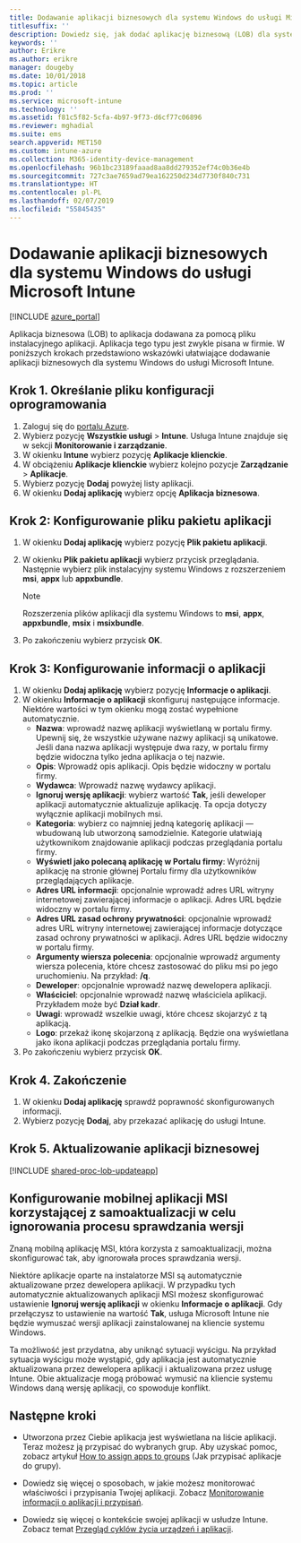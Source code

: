 ```yaml
---
title: Dodawanie aplikacji biznesowych dla systemu Windows do usługi Microsoft Intune
titlesuffix: ''
description: Dowiedz się, jak dodać aplikację biznesową (LOB) dla systemu Windows przy użyciu usługi Microsoft Intune.
keywords: ''
author: Erikre
ms.author: erikre
manager: dougeby
ms.date: 10/01/2018
ms.topic: article
ms.prod: ''
ms.service: microsoft-intune
ms.technology: ''
ms.assetid: f81c5f82-5cfa-4b97-9f73-d6cf77c06896
ms.reviewer: mghadial
ms.suite: ems
search.appverid: MET150
ms.custom: intune-azure
ms.collection: M365-identity-device-management
ms.openlocfilehash: 96b1bc23189faaad8aa8dd279352ef74c0b36e4b
ms.sourcegitcommit: 727c3ae7659ad79ea162250d234d7730f840c731
ms.translationtype: HT
ms.contentlocale: pl-PL
ms.lasthandoff: 02/07/2019
ms.locfileid: "55845435"
---
```

# <a name="add-a-windows-line-of-business-app-to-microsoft-intune"></a>Dodawanie aplikacji biznesowych dla systemu Windows do usługi Microsoft Intune

[!INCLUDE [azure_portal](./includes/azure_portal.md)]

Aplikacja biznesowa (LOB) to aplikacja dodawana za pomocą pliku instalacyjnego aplikacji. Aplikacja tego typu jest zwykle pisana w firmie. W poniższych krokach przedstawiono wskazówki ułatwiające dodawanie aplikacji biznesowych dla systemu Windows do usługi Microsoft Intune.

## <a name="step-1-specify-the-software-setup-file"></a>Krok 1. Określanie pliku konfiguracji oprogramowania

1. Zaloguj się do [portalu Azure](https://portal.azure.com).
2. Wybierz pozycję **Wszystkie usługi** > **Intune**. Usługa Intune znajduje się w sekcji **Monitorowanie i zarządzanie**.
3. W okienku **Intune** wybierz pozycję **Aplikacje klienckie**.
4. W obciążeniu **Aplikacje klienckie** wybierz kolejno pozycje **Zarządzanie** > **Aplikacje**.
5. Wybierz pozycję **Dodaj** powyżej listy aplikacji.
6. W okienku **Dodaj aplikację** wybierz opcję **Aplikacja biznesowa**.

## <a name="step-2-configure-the-app-package-file"></a>Krok 2: Konfigurowanie pliku pakietu aplikacji

1. W okienku **Dodaj aplikację** wybierz pozycję **Plik pakietu aplikacji**.
2. W okienku **Plik pakietu aplikacji** wybierz przycisk przeglądania. Następnie wybierz plik instalacyjny systemu Windows z rozszerzeniem **msi**, **appx** lub **appxbundle**.

    > [!NOTE]
    > Rozszerzenia plików aplikacji dla systemu Windows to **msi**, **appx**, **appxbundle**, **msix** i **msixbundle**.  

1. Po zakończeniu wybierz przycisk **OK**.


## <a name="step-3-configure-app-information"></a>Krok 3: Konfigurowanie informacji o aplikacji

1. W okienku **Dodaj aplikację** wybierz pozycję **Informacje o aplikacji**.
2. W okienku **Informacje o aplikacji** skonfiguruj następujące informacje. Niektóre wartości w tym okienku mogą zostać wypełnione automatycznie.
    - **Nazwa**: wprowadź nazwę aplikacji wyświetlaną w portalu firmy. Upewnij się, że wszystkie używane nazwy aplikacji są unikatowe. Jeśli dana nazwa aplikacji występuje dwa razy, w portalu firmy będzie widoczna tylko jedna aplikacja o tej nazwie.
    - **Opis**: Wprowadź opis aplikacji. Opis będzie widoczny w portalu firmy.
    - **Wydawca**: Wprowadź nazwę wydawcy aplikacji.
    - **Ignoruj wersję aplikacji**: wybierz wartość **Tak**, jeśli deweloper aplikacji automatycznie aktualizuje aplikację. Ta opcja dotyczy wyłącznie aplikacji mobilnych msi.
    - **Kategoria**: wybierz co najmniej jedną kategorię aplikacji — wbudowaną lub utworzoną samodzielnie. Kategorie ułatwiają użytkownikom znajdowanie aplikacji podczas przeglądania portalu firmy.
    - **Wyświetl jako polecaną aplikację w Portalu firmy**: Wyróżnij aplikację na stronie głównej Portalu firmy dla użytkowników przeglądających aplikacje.
    - **Adres URL informacji**: opcjonalnie wprowadź adres URL witryny internetowej zawierającej informacje o aplikacji. Adres URL będzie widoczny w portalu firmy.
    - **Adres URL zasad ochrony prywatności**: opcjonalnie wprowadź adres URL witryny internetowej zawierającej informacje dotyczące zasad ochrony prywatności w aplikacji. Adres URL będzie widoczny w portalu firmy.
    - **Argumenty wiersza polecenia**: opcjonalnie wprowadź argumenty wiersza polecenia, które chcesz zastosować do pliku msi po jego uruchomieniu. Na przykład: **/q**.
    - **Deweloper**: opcjonalnie wprowadź nazwę dewelopera aplikacji.
    - **Właściciel**: opcjonalnie wprowadź nazwę właściciela aplikacji. Przykładem może być **Dział kadr**.
    - **Uwagi**: wprowadź wszelkie uwagi, które chcesz skojarzyć z tą aplikacją.
    - **Logo**: przekaż ikonę skojarzoną z aplikacją. Będzie ona wyświetlana jako ikona aplikacji podczas przeglądania portalu firmy.
3. Po zakończeniu wybierz przycisk **OK**.

## <a name="step-4-finish-up"></a>Krok 4. Zakończenie

1. W okienku **Dodaj aplikację** sprawdź poprawność skonfigurowanych informacji.
2. Wybierz pozycję **Dodaj**, aby przekazać aplikację do usługi Intune.

## <a name="step-5-update-a-line-of-business-app"></a>Krok 5. Aktualizowanie aplikacji biznesowej

[!INCLUDE [shared-proc-lob-updateapp](./includes/shared-proc-lob-updateapp.md)]

## <a name="configure-a-self-updating-mobile-msi-app-to-ignore-the-version-check-process"></a>Konfigurowanie mobilnej aplikacji MSI korzystającej z samoaktualizacji w celu ignorowania procesu sprawdzania wersji

Znaną mobilną aplikację MSI, która korzysta z samoaktualizacji, można skonfigurować tak, aby ignorowała proces sprawdzania wersji. 

Niektóre aplikacje oparte na instalatorze MSI są automatycznie aktualizowane przez dewelopera aplikacji. W przypadku tych automatycznie aktualizowanych aplikacji MSI możesz skonfigurować ustawienie **Ignoruj wersję aplikacji** w okienku **Informacje o aplikacji**. Gdy przełączysz to ustawienie na wartość **Tak**, usługa Microsoft Intune nie będzie wymuszać wersji aplikacji zainstalowanej na kliencie systemu Windows. 

Ta możliwość jest przydatna, aby uniknąć sytuacji wyścigu. Na przykład sytuacja wyścigu może wystąpić, gdy aplikacja jest automatycznie aktualizowana przez dewelopera aplikacji i aktualizowana przez usługę Intune. Obie aktualizacje mogą próbować wymusić na kliencie systemu Windows daną wersję aplikacji, co spowoduje konflikt.

## <a name="next-steps"></a>Następne kroki

- Utworzona przez Ciebie aplikacja jest wyświetlana na liście aplikacji. Teraz możesz ją przypisać do wybranych grup. Aby uzyskać pomoc, zobacz artykuł [How to assign apps to groups](apps-deploy.md) (Jak przypisać aplikacje do grupy).

- Dowiedz się więcej o sposobach, w jakie możesz monitorować właściwości i przypisania Twojej aplikacji. Zobacz [Monitorowanie informacji o aplikacji i przypisań](apps-monitor.md).

- Dowiedz się więcej o kontekście swojej aplikacji w usłudze Intune. Zobacz temat [Przegląd cyklów życia urządzeń i aplikacji](introduction-device-app-lifecycles.md).
